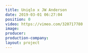 ```yaml
---
title: Uniqlo x JW Anderson
date: 2019-03-01 06:27:04
position: 0
video: https://vimeo.com/320717780
image:
producer:
production-company:
layout: project
---
```


